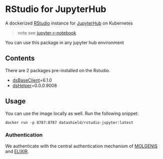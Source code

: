 # RStudio for JupyterHub
A dockerized [RStudio](https://www.rstudio.com/products/rstudio/download-server/) instance for [JupyterHub](https://github.com/jupyterhub/zero-to-jupyterhub-k8s) on Kubernetes

> note see [jupyter-r-notebook](https://hub.docker.com/r/jupyter/r-notebook)

You can use this package in any jupyter hub environment

## Contents
There are 2 packages pre-installed on the Rstudio.
- [dsBaseClient](https://github.com/datashield/dsBaseClient/tree/6.1.0)=6.1.0
- [dsHelper](https://github.com/lifecycle-project/ds-helper)=0.0.0.9008

## Usage
You can use the image locally as well. Run the following snippet:

`docker run -p 8787:8787 datashield/rstudio-jupyter:latest`
### Authentication
We authenticate with the central authentication mechanism of [MOLGENIS](https://molgenis.org) and [ELIXIR](https://elixir-europe.org/services/compute/aai).